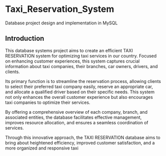 # Taxi_Reservation_System
Database project design and implementation in MySQL

## Introduction

This database systems project aims to create an efficient TAXI RESERVATION system for optimizing taxi services in our country. Focused on enhancing customer experiences, this system captures crucial information about taxi companies, their branches, car owners, drivers, and clients.

Its primary function is to streamline the reservation process, allowing clients to select their preferred taxi company easily, reserve an appropriate car, and allocate a qualified driver based on their specific needs. This system not only enhances the overall customer experience but also encourages taxi companies to optimize their services. 

By offering a comprehensive overview of each company, branch, and associated entities, the database facilitates effective management, improves resource allocation, and ensures a seamless coordination of services. 

Through this innovative approach, the TAXI RESERVATION database aims to bring about heightened efficiency, improved customer satisfaction, and a more organized and responsive taxi 

